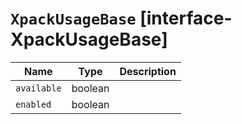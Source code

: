 # `XpackUsageBase` [interface-XpackUsageBase]

| Name | Type | Description |
| - | - | - |
| `available` | boolean | &nbsp; |
| `enabled` | boolean | &nbsp; |
